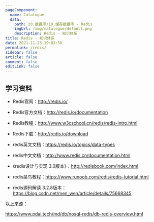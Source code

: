 ```yaml
---
pageComponent: 
  name: Catalogue
  data: 
    path: 20.数据库/10.缓存数据库 - Redis
    imgUrl: /img/catalogue/default.png
    description: Redis - 知识体系
title: Redis - 知识体系
date: 2021-11-25 19:03:58
permalink: /redis/
sidebar: false
article: false
comment: false
editLink: false
---
```



## 学习资料

- Redis官网：<http://redis.io/>


- Redis官方文档：<http://redis.io/documentation>


- Redis教程：<http://www.w3cschool.cn/redis/redis-intro.html>


- Redis下载：<http://redis.io/download>


- redis英文文档：<https://redis.io/topics/data-types>


- redis中文文档：<http://www.redis.cn/documentation.html>


- 《redis设计与实现 3.0版本》：<http://redisbook.com/index.html>


- redis菜鸟教程：<https://www.runoob.com/redis/redis-tutorial.html>


- redis源码解读 3.2.8版本：<https://blog.csdn.net/men_wen/article/details/75668345>


以上来源：

https://www.pdai.tech/md/db/nosql-redis/db-redis-overview.html
